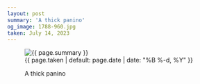 ```yaml
---
layout: post
summary: 'A thick panino'
og_image: 1788-960.jpg
taken: July 14, 2023
---
```


<figure class="post">
<img alt="{{ page.summary }}" sizes="(min-width: 700px) 50vw, calc(100vw - 2rem)" src="{{ site.assets_url }}/1788-480.jpg" srcset="{{ site.assets_url }}/1788-240.jpg 240w, {{ site.assets_url }}/1788-480.jpg 480w, {{ site.assets_url }}/1788-720.jpg 720w, {{ site.assets_url }}/1788-960.jpg 960w"/>
<figcaption>
<time>{{ page.taken | default: page.date | date: "%B %-d, %Y" }}</time>
<p>A thick panino</p>
</figcaption>
</figure>
